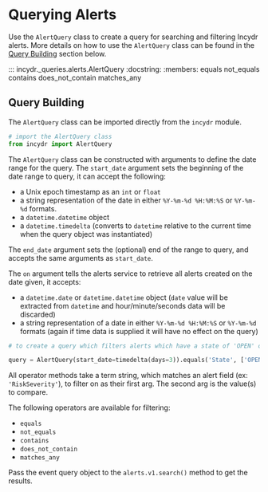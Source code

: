 # Querying Alerts

Use the `AlertQuery` class to create a query for searching and filtering Incydr alerts.  More details on how to use the `AlertQuery` class can be found in the [Query Building](#query-building) section below.

::: incydr._queries.alerts.AlertQuery
    :docstring:
    :members: equals not_equals contains does_not_contain matches_any

## Query Building

The `AlertQuery` class can be imported directly from the `incydr` module.

```python
# import the AlertQuery class
from incydr import AlertQuery
```

The `AlertQuery` class can be constructed with arguments to define the date range for the query. The `start_date` 
argument sets the beginning of the date range to query, it can accept the following:

- a Unix epoch timestamp as an `int` or `float`
- a string representation of the date in either `%Y-%m-%d %H:%M:%S` or `%Y-%m-%d` formats.
- a `datetime.datetime` object
- a `datetime.timedelta` (converts to `datetime` relative to the current time when the query object was instantiated)

The `end_date` argument sets the (optional) end of the range to query, and accepts the same arguments as `start_date`.

The `on` argument tells the alerts service to retrieve all alerts created on the date given, it accepts:
- a `datetime.date` or `datetime.datetime` object (`date` value will be extracted from `datetime` and hour/minute/seconds
  data will be discarded)
- a string representation of a date in either `%Y-%m-%d %H:%M:%S` or `%Y-%m-%d` formats (again if time data is supplied
  it will have no effect on the query)

```python
# to create a query which filters alerts which have a state of 'OPEN' or 'PENDING' and were created in the past 3 days:

query = AlertQuery(start_date=timedelta(days=3)).equals('State', ['OPEN', 'PENDING'])
```

All operator methods take a term string, which matches an alert field (ex: `'RiskSeverity'`), to filter on as their first arg. The second arg is the value(s) to compare.

The following operators are available for filtering:
* `equals`
* `not_equals`
* `contains`
* `does_not_contain`
* `matches_any`

Pass the event query object to the `alerts.v1.search()` method to get the results.
